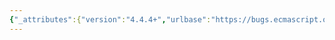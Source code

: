 ```yaml
---
{"_attributes":{"version":"4.4.4+","urlbase":"https://bugs.ecmascript.org/","maintainer":"dherman@mozilla.com"},"bug":{"bug_id":2987,"creation_ts":"2014-06-15 20:22:00 -0700","short_desc":"Destructuring Pattern as For-In Target:  Early Error?","delta_ts":"2015-07-10 08:35:05 -0700","product":"Draft for 6th Edition","component":"technical issue","version":"Rev 25: May 22, 2014 Draft","rep_platform":"All","op_sys":"All","bug_status":"RESOLVED","resolution":"WONTFIX","priority":"Normal","bug_severity":"normal","everconfirmed":true,"reporter":{"uid":"zenparsing","name":"Kevin Smith"},"assigned_to":{"uid":"allen","name":"Allen Wirfs-Brock"},"cc":["andrebargull","erik.arvidsson"],"long_desc":[{"commentid":8939,"comment_count":0,"who":{"uid":"zenparsing","name":"Kevin Smith"},"bug_when":"2014-06-15 20:22:14 -0700","thetext":"Currently, a destructuring pattern can appear to the left of \"in\" in a for-in statement head:\n\n    for ([a, b] in c);\n\nHowever, since [[Enumerate]] will always return an iterator over strings, such a binding will always fail. (The destructuring source will always be a string.)\n\nShould a destructuring pattern to the left of \"in\" result in an early error instead?"},{"commentid":8940,"comment_count":1,"who":{"uid":"andrebargull","name":"André Bargull"},"bug_when":"2014-06-16 02:18:04 -0700","thetext":"Proxies are not restricted to this limitation.\n\nfor ([a, b] in new Proxy({}, {*enumerate(){ yield [1,2]; }})) {\n  print(`${a}:${b}`); // prints \"1:2\"\n}"},{"commentid":8943,"comment_count":2,"who":{"uid":"arv","name":"Erik Arvidsson"},"bug_when":"2014-06-16 07:39:09 -0700","thetext":"It used to make sense to allow this since destructuring used to work on non objects.\n\nI agree that this should be a syntax error.\n\nAndré: We should not optimize for Proxies. In this case it would even be a non behaving Proxy."},{"commentid":8944,"comment_count":3,"who":{"uid":"allen","name":"Allen Wirfs-Brock"},"bug_when":"2014-06-16 09:32:04 -0700","thetext":"I agree with Kevin and Erik.  This probably should be a syntax error, now that string values can not be destructured.\n\nNote that the description of [[Enumerate]] in 6.1.7.2 says it produces an \"iterator object over the string values...\" so your proxy does not provide a conforming definition for it."},{"commentid":8946,"comment_count":4,"who":{"uid":"allen","name":"Allen Wirfs-Brock"},"bug_when":"2014-06-16 12:40:14 -0700","thetext":"However, now that I looked at it, it's going to considerably complicate the BNF and/or early error rules to make this be a static error.\n\nI'm not sure it is really worthy the added spec. complexity."},{"commentid":9853,"comment_count":5,"who":{"uid":"allen","name":"Allen Wirfs-Brock"},"bug_when":"2014-08-24 09:57:39 -0700","thetext":"We've reverted to allowing destructuring of string values.  That means somebody might plausibly code: \n\n  for ([firstChar, ...rest] in c) ...\n\netc. \n\nGiven this (admittedly minor) utility and the complexity of disallowing it, I'm going to close this as WONTFIX."}]}}
---
```


